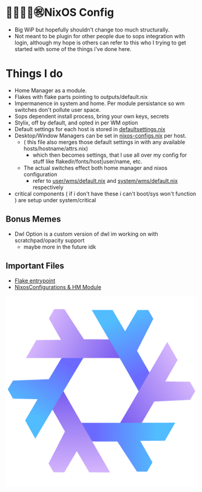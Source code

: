 # 🐢🐢🐢🐢㊗️NixOS Config
- Big WiP but hopefully shouldn't change too much structurally.
- Not meant to be plugin for other people due to sops integration with login, although my hope is others can refer to this who I trying to get started with some of the things i've done here. 

# Things I do
- Home Manager as a module.
- Flakes with flake parts pointing to outputs/default.nix
- Impermanence in system and home. Per module persistance so wm switches don't pollute user space.
- Sops dependent install process, bring your own keys, secrets
- Stylix, off by default, and opted in per WM option
- Default settings for each host is stored in [defaultsettings.nix](hosts/defaultSettings.nix)
- Desktop/Window Managers can be set in [nixos-configs.nix](outputs/nixos-configs.nix) per host.
  - ( this file also merges those default settings in with any available hosts/hostname/attrs.nix)
    - which then becomes settings, that I use all over my config for stuff like flakedir/fonts/host|user/name, etc. 
  - The actual switches effect both home manager and nixos configuration
    -  refer to [user/wms/default.nix](nixosModules/user/wms/default.nix) and [system/wms/default.nix](nixosModules/system/wms/default.nix) respectively
-  critical components ( if i don't have these i can't boot/sys won't function ) are setup under system/critical 

## Bonus Memes
- Dwl Option is a custom version of dwl im working on with scratchpad/opacity support
  -  maybe more in the future idk

## Important Files
- [Flake entrypoint](flake.nix)
- [NixosConfigurations & HM Module](outputs/nixos-configs.nix)

  
[<img src="media/icons/purple-logo.png"/>](Logo)
